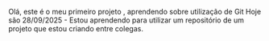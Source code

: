 Olá, este é o meu primeiro projeto , aprendendo sobre utilização de Git
Hoje são 28/09/2025 - Estou aprendendo para utilizar um repositório de um projeto que estou criando entre colegas.